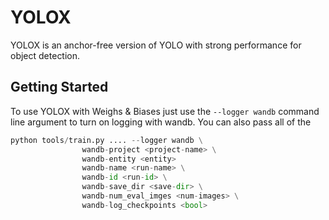 # YOLOX

YOLOX is an anchor-free version of YOLO with strong performance for object detection.



## Getting Started

To use YOLOX with Weighs & Biases just use the `--logger wandb` command line argument to turn on logging with wandb. You can also pass all of the&#x20;

```python
python tools/train.py .... --logger wandb \
                wandb-project <project-name> \
                wandb-entity <entity>
                wandb-name <run-name> \
                wandb-id <run-id> \
                wandb-save_dir <save-dir> \
                wandb-num_eval_imges <num-images> \
                wandb-log_checkpoints <bool>
```
